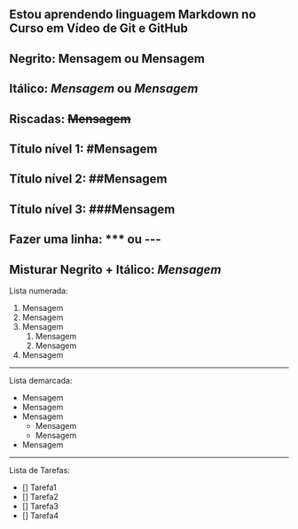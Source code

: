 Estou aprendendo linguagem Markdown no Curso em Vídeo de Git e GitHub
---
Negrito:
**Mensagem** ou __Mensagem__
---
Itálico:
*Mensagem* ou _Mensagem_
---
Riscadas:
~~Mensagem~~
---
Título nível 1:
#Mensagem
---
Título nível 2:
##Mensagem
---
Título nível 3:
###Mensagem
---
Fazer uma linha:
*** ou ---
---
Misturar Negrito + Itálico:
 _*Mensagem*_
---
Lista numerada:
1. Mensagem
1. Mensagem
1. Mensagem
   1. Mensagem
   1. Mensagem
1. Mensagem
---
Lista demarcada:
* Mensagem
* Mensagem
* Mensagem
   * Mensagem
   * Mensagem
* Mensagem
---
Lista de Tarefas:
- [] Tarefa1
- [] Tarefa2
- [] Tarefa3
- [] Tarefa4

